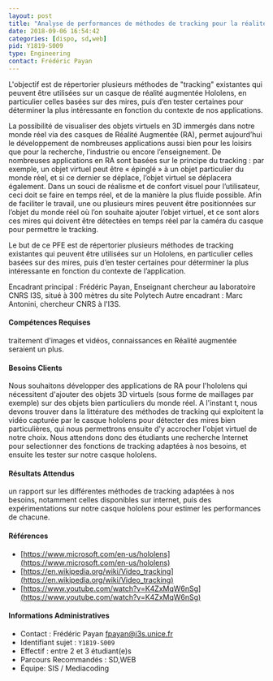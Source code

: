 ```yaml
---
layout: post
title: "Analyse de performances de méthodes de tracking pour la réalité augmentée : application au casque Hololens"
date: 2018-09-06 16:54:42
categories: [dispo, sd,web]
pid: Y1819-S009
type: Engineering
contact: Frédéric Payan
---
```

       
L'objectif est de répertorier plusieurs méthodes de "tracking" existantes qui peuvent être utilisées sur un casque de réalité augmentée Hololens, en particulier celles basées sur des mires, puis d’en tester certaines pour déterminer la plus intéressante en fonction du contexte de nos applications. 

La possibilité de visualiser des objets virtuels en 3D immergés dans notre monde réel via des casques de Réalité Augmentée (RA), permet aujourd’hui le développement de nombreuses applications aussi bien pour les loisirs que pour la recherche, l’industrie ou encore l’enseignement. 
De nombreuses applications en RA sont basées sur le principe du tracking : par exemple, un objet virtuel peut être « épinglé » à un objet particulier du monde réel, et si ce dernier se déplace, l’objet virtuel se déplacera également. Dans un souci de réalisme et de confort visuel pour l’utilisateur, ceci doit se faire en temps réel, et de la manière la plus fluide possible. 
Afin de faciliter le travail, une ou plusieurs mires peuvent être positionnées sur l’objet du monde réel où l’on souhaite ajouter l’objet virtuel, et ce sont alors ces mires qui doivent être détectées en temps réel par la caméra du casque pour permettre le tracking.

Le but de ce PFE est de répertorier plusieurs méthodes de tracking existantes qui peuvent être utilisées sur un Hololens, en particulier celles basées sur des mires, puis d’en tester certaines pour déterminer la plus intéressante en fonction du contexte de l’application.

Encadrant principal : Frédéric Payan, Enseignant chercheur au laboratoire CNRS I3S, situé à 300 mètres du site Polytech 
Autre encadrant : Marc Antonini, chercheur CNRS à l'I3S.


#### Compétences Requises
traitement d'images et vidéos, connaissances en Réalité augmentée seraient un plus.



     

#### Besoins Clients
Nous souhaitons développer des applications de RA pour l'hololens qui nécessitent d'ajouter des objets 3D virtuels (sous forme de maillages par exemple) sur des objets bien particuliers du monde réel. A l'instant t, nous devons trouver dans la littérature des méthodes de tracking qui exploitent la vidéo capturée par le casque hololens pour détecter des mires bien particulières, qui nous permettrons ensuite d'y accrocher l'objet virtuel de notre choix. 
Nous attendons donc des étudiants une recherche Internet pour selectionner des fonctions de tracking adaptées à nos besoins, et ensuite les tester sur notre casque hololens. 

#### Résultats Attendus
un rapport sur les différentes méthodes de tracking adaptées à nos besoins, notamment celles disponibles sur internet, puis des expérimentations sur notre casque hololens pour estimer les performances de chacune.  

#### Références

  * [https://www.microsoft.com/en-us/hololens](https://www.microsoft.com/en-us/hololens)
  * [https://en.wikipedia.org/wiki/Video_tracking](https://en.wikipedia.org/wiki/Video_tracking)
  * [https://www.youtube.com/watch?v=K4ZxMqW6nSg](https://www.youtube.com/watch?v=K4ZxMqW6nSg)

#### Informations Administratives
  * Contact : Frédéric Payan <fpayan@i3s.unice.fr>
  * Identifiant sujet : `Y1819-S009`
  * Effectif : entre 2 et 3 étudiant(e)s
  * Parcours Recommandés : SD,WEB
  * Équipe: SIS / Mediacoding

     